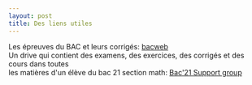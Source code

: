 ```yaml
---
layout: post
title: Des liens utiles
---
```

Les épreuves du BAC et leurs corrigés:   [bacweb](http://www.bacweb.tn/)\
Un drive qui contient des examens, des exercices, des corrigés et des cours dans toutes\
les matières d'un élève du bac 21 section math:   [Bac'21 Support group](https://drive.google.com/drive/folders/1SVKblvNKhom0MYyRLHjEqsPW3fevdus9)

